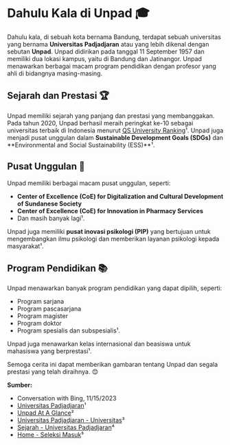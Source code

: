 # Dahulu Kala di Unpad 🎓

Dahulu kala, di sebuah kota bernama Bandung, terdapat sebuah universitas yang bernama **Universitas Padjadjaran** atau yang lebih dikenal dengan sebutan **Unpad**. Unpad didirikan pada tanggal 11 September 1957 dan memiliki dua lokasi kampus, yaitu di Bandung dan Jatinangor. Unpad menawarkan berbagai macam program pendidikan dengan profesor yang ahli di bidangnya masing-masing.

## Sejarah dan Prestasi 🏆

Unpad memiliki sejarah yang panjang dan prestasi yang membanggakan. Pada tahun 2020, Unpad berhasil meraih peringkat ke-10 sebagai universitas terbaik di Indonesia menurut [QS University Ranking](https://www.unpad.ac.id/)¹. Unpad juga menjadi pusat unggulan dalam **Sustainable Development Goals (SDGs)** dan **Environmental and Social Sustainability (ESS)**¹.

## Pusat Unggulan 🌟

Unpad memiliki berbagai macam pusat unggulan, seperti:
- **Center of Excellence (CoE) for Digitalization and Cultural Development of Sundanese Society**
- **Center of Excellence (CoE) for Innovation in Pharmacy Services**
- Dan masih banyak lagi¹.

Unpad juga memiliki **pusat inovasi psikologi (PIP)** yang bertujuan untuk mengembangkan ilmu psikologi dan memberikan layanan psikologi kepada masyarakat¹.

## Program Pendidikan 📚

Unpad menawarkan banyak program pendidikan yang dapat dipilih, seperti:
- Program sarjana
- Program pascasarjana
- Program magister
- Program doktor
- Program spesialis dan subspesialis¹.

Unpad juga menawarkan kelas internasional dan beasiswa untuk mahasiswa yang berprestasi¹.

Semoga cerita ini dapat memberikan gambaran tentang Unpad dan segala prestasi yang telah diraihnya. 😊

**Sumber:**
- Conversation with Bing, 11/15/2023
- [Universitas Padjadjaran](https://www.unpad.ac.id/)¹
- [Unpad At A Glance](https://www.admission.unpad.ac.id/unpad-at-a-glance)²
- [Universitas Padjadjaran - Universitas](https://www.unpad.ac.id/universitas)³
- [Sejarah - Universitas Padjadjaran](https://www.unpad.ac.id/universitas/sejarah)⁴
- [Home - Seleksi Masuk](https://smup.unpad.ac.id/)⁵
